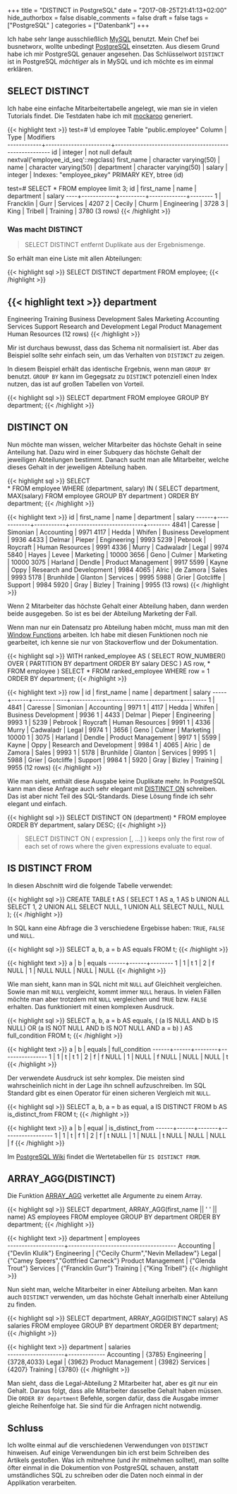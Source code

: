 +++
title = "DISTINCT in PostgreSQL"
date = "2017-08-25T21:41:13+02:00"
hide_authorbox = false
disable_comments = false
draft = false
tags = ["PostgreSQL"  ]
categories = ["Datenbank"]
+++

Ich habe sehr lange ausschließlich [MySQL] benutzt. Mein Chef bei busnetworx, wollte
unbedingt [PostgreSQL] einsetzten. Aus diesem Grund habe ich mir PostgreSQL genauer
angesehen. Das Schlüsselwort `DISTINCT` ist in PostgreSQL *mächtiger* als in MySQL
und ich möchte es im einmal erklären.

## SELECT DISTINCT

Ich habe eine einfache Mitarbeitertabelle angelegt, wie man sie in vielen Tutorials findet.
Die Testdaten habe ich mit [mockaroo] generiert.

{{< highlight text >}}
test=# \d employee
                                  Table "public.employee"
   Column   |         Type          |                       Modifiers                       
------------+-----------------------+-------------------------------------------------------
 id         | integer               | not null default nextval('employee_id_seq'::regclass)
 first_name | character varying(50) | 
 name       | character varying(50) | 
 department | character varying(50) | 
 salary     | integer               | 
Indexes:
    "employee_pkey" PRIMARY KEY, btree (id)

test=# SELECT * FROM employee limit 3;
 id | first_name |  name   | department  | salary 
----+------------+---------+-------------+--------
  1 | Francklin  | Gurr    | Services    |   4207
  2 | Cecily     | Churm   | Engineering |   3728
  3 | King       | Tribell | Training    |   3780
(3 rows)
{{< /highlight >}}

### Was macht DISTINCT

> SELECT DISTINCT entfernt Duplikate aus der Ergebnismenge.

So erhält man eine Liste mit allen Abteilungen:

{{< highlight sql >}}
SELECT DISTINCT department FROM employee;
{{< /highlight >}}

{{< highlight text >}}
        department        
--------------------------
 Engineering
 Training
 Business Development
 Sales
 Marketing
 Accounting
 Services
 Support
 Research and Development
 Legal
 Product Management
 Human Resources
(12 rows)
{{< /highlight >}}

Mir ist durchaus bewusst, dass das Schema nit normalisiert ist. Aber das Beispiel
sollte sehr einfach sein, um das Verhalten von `DISTINCT` zu zeigen.

In diesem Beispiel erhält das identische Ergebnis, wenn man `GROUP BY` benutzt.
`GROUP BY` kann im Gegegsatz zu `DISTINCT` potenziell einen Index nutzen, das ist 
auf großen Tabellen von Vorteil.

{{< highlight sql >}}
SELECT department FROM employee GROUP BY department;
{{< /highlight >}}

## DISTINCT ON

Nun möchte man wissen, welcher Mitarbeiter das höchste Gehalt in seine Anteilung hat.
Dazu wird in einer Subquery das höchste Gehalt der jeweiligen Abteilungen bestimmt.
Danach sucht man alle Mitarbeiter, welche dieses Gehalt in der jeweiligen Abteilung
haben.

{{< highlight sql >}}
SELECT  
  *
FROM
  employee
WHERE
  (department, salary) IN (
    SELECT 
      department,
      MAX(salary)
    FROM
      employee
    GROUP BY
      department
    )
ORDER BY
    department;
{{< /highlight >}}

{{< highlight text >}}
  id  | first_name |   name    |        department        | salary 
------+------------+-----------+--------------------------+--------
 4841 | Caresse    | Simonian  | Accounting               |   9971
 4117 | Hedda      | Whifen    | Business Development     |   9936
 4433 | Delmar     | Pieper    | Engineering              |   9993
 5239 | Pebrook    | Roycraft  | Human Resources          |   9991
 4336 | Murry      | Cadwaladr | Legal                    |   9974
 5840 | Hayes      | Levee     | Marketing                |  10000
 3656 | Geno       | Culmer    | Marketing                |  10000
 3075 | Harland    | Dendle    | Product Management       |   9917
 5599 | Kayne      | Oppy      | Research and Development |   9984
 4065 | Alric      | de Zamora | Sales                    |   9993
 5178 | Brunhilde  | Glanton   | Services                 |   9995
 5988 | Grier      | Gotcliffe | Support                  |   9984
 5920 | Gray       | Bizley    | Training                 |   9955
(13 rows)
{{< /highlight >}}

Wenn 2 Mitarbeiter das höchste Gehalt einer Abteilung haben, dann werden
beide ausgegeben. So ist es bei der Abteilung Marketing der Fall.

Wenn man nur ein Datensatz pro Abteilung haben möcht, muss man mit den
[Window Functions] arbeiten. Ich habe mit diesen Funktionen noch
nie gearbeitet, ich kenne sie nur von Stackoverflow und der Dokumentation.

{{< highlight sql >}}
WITH ranked_employee AS (
  SELECT 
    ROW_NUMBER() OVER (
        PARTITION BY department ORDER BY salary DESC
      ) AS row,
      *
    FROM 
      employee
)
SELECT
  *
FROM
  ranked_employee
WHERE
  row = 1
ORDER BY 
  department;
{{< /highlight >}}

{{< highlight text >}}
 row |  id  | first_name |   name    |        department        | salary 
-----+------+------------+-----------+--------------------------+--------
   1 | 4841 | Caresse    | Simonian  | Accounting               |   9971
   1 | 4117 | Hedda      | Whifen    | Business Development     |   9936
   1 | 4433 | Delmar     | Pieper    | Engineering              |   9993
   1 | 5239 | Pebrook    | Roycraft  | Human Resources          |   9991
   1 | 4336 | Murry      | Cadwaladr | Legal                    |   9974
   1 | 3656 | Geno       | Culmer    | Marketing                |  10000
   1 | 3075 | Harland    | Dendle    | Product Management       |   9917
   1 | 5599 | Kayne      | Oppy      | Research and Development |   9984
   1 | 4065 | Alric      | de Zamora | Sales                    |   9993
   1 | 5178 | Brunhilde  | Glanton   | Services                 |   9995
   1 | 5988 | Grier      | Gotcliffe | Support                  |   9984
   1 | 5920 | Gray       | Bizley    | Training                 |   9955
(12 rows)
{{< /highlight >}}

Wie man sieht, enthält diese Ausgabe keine Duplikate mehr. In PostgreSQL kann
man diese Anfrage auch sehr elegant mit [DISTINCT ON] schreiben. Das ist aber
nicht Teil des SQL-Standards. Diese Lösung finde ich sehr elegant und einfach.

{{< highlight sql >}}
SELECT DISTINCT ON (department)
  *
FROM
  employee
ORDER BY
  department,
  salary DESC;
{{< /highlight >}}

> SELECT DISTINCT ON ( expression [, ...] ) keeps only the first row of each set of rows where the given expressions evaluate to equal. 

## IS DISTINCT FROM

In diesen Abschnitt wird die folgende Tabelle verwendet:

{{< highlight sql >}}
CREATE TABLE t AS (
  SELECT 1 AS a, 1 AS b UNION ALL
  SELECT 1, 2 UNION ALL
  SELECT NULL, 1 UNION ALL
  SELECT NULL, NULL
);
{{< /highlight >}}

In SQL kann eine Abfrage die 3 verschiedene Ergebisse haben: `TRUE`, `FALSE` und `NULL`.

{{< highlight sql >}}
SELECT
  a,
  b,
  a = b AS equals
FROM
  t;
{{< /highlight >}}

{{< highlight text >}}
  a   |  b   | equals 
------+------+--------
    1 |    1 | t
    1 |    2 | f
 NULL |    1 | NULL
 NULL | NULL | NULL
{{< /highlight >}}

Wie man sieht, kann man in SQL nicht mit `NULL` auf Gleichheit vergleichen. Sowie man mit
`NULL` vergleicht, kommt immer `NULL` heraus. In vielen Fällen möchte man aber trotzdem mit
`NULL` vergleichen und `TRUE` bzw. `FALSE` erhalten. Das funktioniert mit einen komplexen Ausdruck.

{{< highlight sql >}}
SELECT
  a,
  b,
  a = b AS equals,
  (
    (a IS NULL AND b IS NULL) 
    OR
    (a IS NOT NULL AND b IS NOT NULL AND a = b)
  ) AS full_condition
FROM
  t;
{{< /highlight >}}

{{< highlight text >}}
  a   |  b   | equals | full_condition 
------+------+--------+----------------
    1 |    1 | t      | t
    1 |    2 | f      | f
 NULL |    1 | NULL   | f
 NULL | NULL | NULL   | t
{{< /highlight >}}

Der verwendete Ausdruck ist sehr komplex. Die meisten sind wahrscheinlich nicht in der Lage
ihn schnell aufzuschreiben. Im SQL Standard gibt es einen Operator für einen sicheren
Vergleich mit `NULL`.

{{< highlight sql >}}
SELECT
  a,
  b,
  a = b as equal,
  a IS DISTINCT FROM b AS is_distinct_from
FROM
  t;
{{< /highlight >}}

{{< highlight text >}}
  a   |  b   | equal | is_distinct_from 
------+------+-------+------------------
    1 |    1 | t     | f
    1 |    2 | f     | t
 NULL |    1 | NULL  | t
 NULL | NULL | NULL  | f
{{< /highlight >}}

Im [PostgreSQL Wiki] findet die Wertetabellen für `IS DISTINCT FROM`.

## ARRAY_AGG(DISTINCT)

Die Funktion [ARRAY_AGG] verkettet alle Argumente zu einem Array.

{{< highlight sql >}}
SELECT
    department,
    ARRAY_AGG(first_name || ' ' || name) AS employees
FROM
    employee
GROUP BY
    department
ORDER BY
    department;
{{< /highlight >}}

{{< highlight text >}}
     department     |              employees               
--------------------+--------------------------------------
 Accounting         | {"Devlin Klulik"}
 Engineering        | {"Cecily Churm","Nevin Melladew"}
 Legal              | {"Camey Speers","Gottfried Carneck"}
 Product Management | {"Glenda Trout"}
 Services           | {"Francklin Gurr"}
 Training           | {"King Tribell"}
{{< /highlight >}}

Nun sieht man, welche Mitarbeiter in einer Abteilung arbeiten. Man kann auch
`DISTINCT` verwenden, um das höchste Gehalt innerhalb einer Abteilung zu finden.

{{< highlight sql >}}
SELECT
    department,
    ARRAY_AGG(DISTINCT salary) AS salaries
FROM
    employee
GROUP BY
    department
ORDER BY
    department;
{{< /highlight >}}

{{< highlight text >}}
     department     |  salaries   
--------------------+-------------
 Accounting         | {3785}
 Engineering        | {3728,4033}
 Legal              | {3962}
 Product Management | {3982}
 Services           | {4207}
 Training           | {3780}
{{< /highlight >}}

Man sieht, dass die Legal-Abteilung 2 Mitarbeiter hat, aber es git nur ein Gehalt. Daraus folgt,
dass alle Mitarbeiter dasselbe Gehalt haben müssen. Die `ORDER BY department` Befehle, sorgen dafür,
dass die Ausgabe immer gleiche Reihenfolge hat. Sie sind für die Anfragen nicht notwendig.

## Schluss

Ich wollte einmal auf die verschiedenen Verwendungen von `DISTINCT` hinweisen. Auf einige Verwendungen
bin ich erst beim Schreiben des Artikels gestoßen. Was ich mitnehme (und ihr mitnehmen solltet), man
sollte öfter einmal in die Dokumention von PostgreSQL schauen, anstatt umständliches SQL zu schreiben
oder die Daten noch einmal in der Applikation verarbeiten.

[MySQL]: https://de.wikipedia.org/wiki/MySQL
[PostgreSQL]: https://de.wikipedia.org/wiki/PostgreSQL
[mockaroo]: https://www.mockaroo.com/
[Window Functions]: https://www.postgresql.org/docs/current/static/functions-window.html
[DISTINCT ON]: https://www.postgresql.org/docs/current/static/sql-select.html#SQL-DISTINCT
[PostgreSQL Wiki]: https://wiki.postgresql.org/wiki/Is_distinct_from
[ARRAY_AGG]: https://www.postgresql.org/docs/9.5/static/functions-aggregate.html